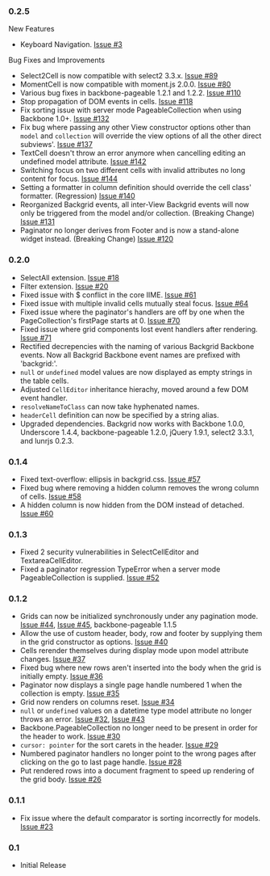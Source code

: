 ### 0.2.5
New Features

- Keyboard Navigation. [Issue #3](https://github.com/wyuenho/backgrid/issues/3)

Bug Fixes and Improvements

- Select2Cell is now compatible with select2
  3.3.x. [Issue #89](https://github.com/wyuenho/backgrid/issues/89)
- MomentCell is now compatible with moment.js
  2.0.0. [Issue #80](https://github.com/wyuenho/backgrid/issues/80)
- Various bug fixes in backbone-pageable 1.2.1 and
  1.2.2. [Issue #110](https://github.com/wyuenho/backgrid/issues/110)
- Stop propagation of DOM events in
  cells. [Issue #118](https://github.com/wyuenho/backgrid/issues/118)
- Fix sorting issue with server mode PageableCollection when using Backbone
  1.0+. [Issue #132](https://github.com/wyuenho/backgrid/issues/132)
- Fix bug where passing any other View constructor options other than `model`
  and `collection` will override the view options of all the other direct
  subviews'. [Issue #137](https://github.com/wyuenho/backgrid/issues/137)
- TextCell doesn't throw an error anymore when cancelling editing an undefined
  model attribute. [Issue #142](https://github.com/wyuenho/backgrid/issues/142)
- Switching focus on two different cells with invalid attributes no long content
  for focus. [Issue #144](https://github.com/wyuenho/backgrid/issues/144)
- Setting a formatter in column definition should override the cell class'
  formatter. (Regression)
  [Issue #140](https://github.com/wyuenho/backgrid/issues/140)
- Reorganized Backgrid events, all inter-View Backgrid events will now only be
  triggered from the model and/or collection. (Breaking Change)
  [Issue #131](https://github.com/wyuenho/backgrid/issues/131)
- Paginator no longer derives from Footer and is now a stand-alone widget
  instead. (Breaking Change)
  [Issue #120](https://github.com/wyuenho/backgrid/issues/120)

### 0.2.0
- SelectAll
  extension. [Issue #18](https://github.com/wyuenho/backgrid/issues/18)
- Filter extension. [Issue #20](https://github.com/wyuenho/backgrid/issues/20)
- Fixed issue with $ conflict in the core
  IIME. [Issue #61](https://github.com/wyuenho/backgrid/pull/61)
- Fixed issue with multiple invalid cells mutually steal
  focus. [Issue #64](https://github.com/wyuenho/backgrid/issues/64)
- Fixed issue where the paginator's handlers are off by one when the
  PageCollection's firstPage starts
  at 0. [Issue #70](https://github.com/wyuenho/backgrid/issues/70)
- Fixed issue where grid components lost event handlers after
  rendering. [Issue #71](https://github.com/wyuenho/backgrid/issues/71)
- Rectified decrepencies with the naming of various Backgrid Backbone
  events. Now all Backgrid Backbone event names are prefixed with 'backgrid:'.
- `null` or `undefined` model values are now displayed as empty strings in the
  table cells.
- Adjusted `CellEditor` inheritance hierachy, moved around a few DOM event
  handler.
- `resolveNameToClass` can now take hyphenated names.
- `headerCell` definition can now be specified by a string alias.
- Upgraded dependencies. Backgrid now works with Backbone 1.0.0,
  Underscore 1.4.4, backbone-pageable 1.2.0, jQuery 1.9.1, select2 3.3.1, and
  lunrjs 0.2.3.

### 0.1.4
- Fixed text-overflow: ellipsis in backgrid.css.
  [Issue #57](https://github.com/wyuenho/backgrid/pull/57)
- Fixed bug where removing a hidden column removes the wrong column of
  cells. [Issue #58](https://github.com/wyuenho/backgrid/issues/58)
- A hidden column is now hidden from the DOM instead of
  detached. [Issue #60](https://github.com/wyuenho/backgrid/issues/60)

### 0.1.3
- Fixed 2 security vulnerabilities in SelectCellEditor and TextareaCellEditor.
- Fixed a paginator regression TypeError when a server mode PageableCollection
  is supplied. [Issue #52](https://github.com/wyuenho/backgrid/issues/52)

### 0.1.2
- Grids can now be initialized synchronously under any pagination
  mode. [Issue #44](https://github.com/wyuenho/backgrid/issues/44),
  [Issue #45](https://github.com/wyuenho/backgrid/issues/45),
  backbone-pageable 1.1.5
- Allow the use of custom header, body, row and footer by supplying them in the
  grid constructor as
  options. [Issue #40](https://github.com/wyuenho/backgrid/issues/40)
- Cells rerender themselves during display mode upon model attribute
  changes. [Issue #37](https://github.com/wyuenho/backgrid/issues/37)
- Fixed bug where new rows aren't inserted into the body when the grid is
  initially empty. [Issue #36](https://github.com/wyuenho/backgrid/issues/36)
- Paginator now displays a single page handle numbered 1 when the collection is
  empty. [Issue #35](https://github.com/wyuenho/backgrid/issues/35)
- Grid now renders on columns reset. [Issue #34](https://github.com/wyuenho/backgrid/issues/34)
- `null` or `undefined` values on a datetime type model attribute no longer
  throws an error. [Issue #32](https://github.com/wyuenho/backgrid/pull/32),
  [Issue #43](https://github.com/wyuenho/backgrid/pull/43)
- Backbone.PageableCollection no longer need to be present in order for the
  header to work. [Issue #30](https://github.com/wyuenho/backgrid/issues/30)
- `cursor: pointer` for the sort carets in the
  header. [Issue #29](https://github.com/wyuenho/backgrid/issues/29)
- Numbered paginator handlers no longer point to the wrong pages after clicking
  on the go to last page
  handle. [Issue #28](https://github.com/wyuenho/backgrid/issues/28)
- Put rendered rows into a document fragment to speed up rendering of the grid
  body. [Issue #26](https://github.com/wyuenho/backgrid/issues/26)

### 0.1.1
- Fix issue where the default comparator is sorting incorrectly for
  models. [Issue #23](https://github.com/wyuenho/backgrid/issues/23)

### 0.1
- Initial Release
